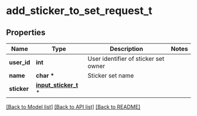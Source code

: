 # add_sticker_to_set_request_t

## Properties
Name | Type | Description | Notes
------------ | ------------- | ------------- | -------------
**user_id** | **int** | User identifier of sticker set owner | 
**name** | **char \*** | Sticker set name | 
**sticker** | [**input_sticker_t**](input_sticker.md) \* |  | 

[[Back to Model list]](../README.md#documentation-for-models) [[Back to API list]](../README.md#documentation-for-api-endpoints) [[Back to README]](../README.md)


